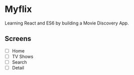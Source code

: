 # Myflix

Learning React and ES6 by building a Movie Discovery App.

## Screens

- [ ] Home
- [ ] TV Shows
- [ ] Search
- [ ] Detail
